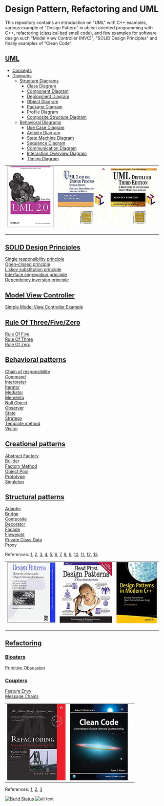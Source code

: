 # Design Pattern, Refactoring and UML
This repository contains an introduction on "UML" with C++ examples, various example of "Design Pattern" in object oriented programming with C++, refactoring (classical bad smell code), and few examples for software design such "Model View Controller (MVC)", "SOLID Design Principles" and finally examples of "Clean Code".

## [UML](UML/) 
- [Concepts](UML/Concepts) 
- [Diagrams](UML/)
  * [Structure Diagrams](UML/StructureDiagrams/)
    + [Class Diagram](UML/StructureDiagrams/ClassDiagram)
    + [Component Diagram](UML/StructureDiagrams/ComponentDiagram)
    + [Deployment Diagram](UML/StructureDiagrams/DeploymentDiagram)
    + [Object Diagram](UML/StructureDiagrams/ObjectDiagram)
    + [Package Diagram](UML/StructureDiagrams/PackageDiagram)
    + [Profile Diagram](UML/StructureDiagrams/ProfileDiagram)
    + [Composite Structure Diagram](UML/StructureDiagrams/CompositeStructureDiagram)
  * [Behavioral Diagrams](UML/BehavioralDiagrams)
    + [Use Case Diagram](UML/BehavioralDiagrams/UseCaseDiagram)
    + [Activity Diagram](UML/BehavioralDiagrams/ActivityDiagram)
    + [State Machine Diagram](UML/BehavioralDiagrams/StateMachineDiagram)
    + [Sequence Diagram](UML/BehavioralDiagrams/SequenceDiagram)
    + [Communication Diagram](UML/BehavioralDiagrams/CommunicationDiagram)
    + [Interaction Overview Diagram](UML/BehavioralDiagrams/InteractionOverviewDiagram)
    + [Timing Diagram](UML/BehavioralDiagrams/TimingDiagram)
    
|   |   |   |
|---|---|---|
|<a target="_blank"  href="https://www.amazon.com/gp/product/0596009828/ref=as_li_tl?ie=UTF8&camp=1789&creative=9325&creativeASIN=0596009828&linkCode=as2&tag=rosdev09-20&linkId=2690ec967b66a97892f0dc164b3451cb"><img border="0" src="images/Learning_UML_2.0__A_Pragmatic_Introduction_to_UML.jpg" ></a><img src="//ir-na.amazon-adsystem.com/e/ir?t=rosdev09-20&l=am2&o=1&a=0596009828" width="1" height="1" border="0" alt="" style="border:none !important; margin:0px !important;" />|<a target="_blank"  href="https://www.amazon.com/gp/product/0321321278/ref=as_li_tl?ie=UTF8&camp=1789&creative=9325&creativeASIN=0321321278&linkCode=as2&tag=rosdev09-20&linkId=daa19c0aab2d0a02aa6877635026ccc3"><img border="0" src="images/UML_2_and_the_Unified_Process__Practical_Object-Oriented_Analysis_and_Design_(2nd_Edition).jpg" ></a><img src="//ir-na.amazon-adsystem.com/e/ir?t=rosdev09-20&l=am2&o=1&a=0321321278" width="1" height="1" border="0" alt="" style="border:none !important; margin:0px !important;" />|<a target="_blank"  href="https://www.amazon.com/gp/product/0321193687/ref=as_li_tl?ie=UTF8&camp=1789&creative=9325&creativeASIN=0321193687&linkCode=as2&tag=rosdev09-20&linkId=657a0bf853a4191b25a2d6a8d8c44d95"><img border="0" src="images/UML_Distilled__A_Brief_Guide_to_the_Standard_Object_Modeling_Language.jpg" ></a><img src="//ir-na.amazon-adsystem.com/e/ir?t=rosdev09-20&l=am2&o=1&a=0321193687" width="1" height="1" border="0" alt="" style="border:none !important; margin:0px !important;" />


## [SOLID Design Principles](SOLID)  

[Single responsibility principle](SOLID/SingleResponsibilityPrinciple)  
[Open–closed principle](SOLID/OpenClosedPrinciple)  
[Liskov substitution principle](SOLID/LiskovSubstitutionPrinciple)  
[Interface segregation principle](SOLID/InterfaceSegregationPrinciple)  
[Dependency inversion principle](SOLID/DependencyInjection)  


## [Model View Controller](ModelViewController)  
[Simple Model View Controller Example](ModelViewController/student_model_view_controller.cpp)

## [Rule Of Three/Five/Zero](RuleOfThreeFiveZero)
[Rule Of Five](RuleOfThreeFiveZero/rule_of_five.cpp)  
[Rule Of Three](RuleOfThreeFiveZero/rule_of_three.cpp)  
[Rule Of Zero](RuleOfThreeFiveZero/rule_of_zero.cpp)  


## [Behavioral patterns](DesignPatern/src/Behavioral)  

[Chain of responsibility](DesignPatern/src/Behavioral/README.md#chain-of-responsibility)  
[Command](DesignPatern/src/Behavioral/README.md#command)  
[Interpreter](DesignPatern/src/Behavioral/README.md##interpreter)  
[Iterator](DesignPatern/src/Behavioral/README.md#iterator)  
[Mediator](DesignPatern/src/Behavioral/README.md#mediator)  
[Memento](DesignPatern/src/Behavioral/README.md#memento)  
[Null Object](DesignPatern/src/Behavioral/README.md#nullobject)  
[Observer](DesignPatern/src/Behavioral/README.md#observer)  
[State](DesignPatern/src/Behavioral/README.md#state)  
[Strategy](DesignPatern/src/Behavioral/README.md#strategy)  
[Template method](DesignPatern/src/Behavioral/README.md#template-method)  
[Visitor](DesignPatern/src/Behavioral/README.md#visitor)  

## [Creational patterns](DesignPatern/src/Creational/)

[Abstract Factory](DesignPatern/src/Creational/README.md#abstractfactory)  
[Builder](DesignPatern/src/Creational/README.md#builder)  
[Factory Method](DesignPatern/src/Creational/README.md#factory-method)  
[Object Pool](DesignPatern/src/Creational/README.md#Objectpool)  
[Prototype](DesignPatern/src/Creational/README.md#prototype)  
[Singleton](DesignPatern/src/Creational/README.md#singleton)  

## [Structural patterns](DesignPatern/src/Structural)  
[Adapter](DesignPatern/src/Structural/README.md#adapter)  
[Bridge](DesignPatern/src/Structural/README.md#bridge)  
[Composite](DesignPatern/src/Structural/README.md#composite)  
[Decorator](DesignPatern/src/Structural/README.md#decorator)  
[Facade](DesignPatern/src/Structural/README.md#facade)  
[Flyweight](DesignPatern/src/Structural/README.md#flyweight)  
[Private Class Data](DesignPatern/src/Structural/README.md#private-class-data)  
[Proxy](DesignPatern/src/Structural/README.md#proxy)  

References:
	[1](https://en.wikibooks.org/wiki/C%2B%2B_Programming/Code/Design_Patterns), 
	[2](https://sourcemaking.com/design_patterns/),
	[3](https://refactoring.guru/), 
	[4](https://cpppatterns.com/), 
	[5](https://www.youtube.com/playlist?list=PLrhzvIcii6GNjpARdnO4ueTUAVR9eMBpc),
	[6](https://www.bogotobogo.com/DesignPatterns/),
	[7](https://www.growingwiththeweb.com/p/explore.html?t=Design%20pattern),
	[8](https://www.tutorialspoint.com/design_pattern/),
	[9](http://simpletechtalks.com/tag/design-patterns/),
	[10](http://www.vishalchovatiya.com/iterator-design-pattern-in-modern-cpp/),
	[11](https://cppcodetips.wordpress.com/category/design-pattern/),
	[12](https://caiorss.github.io/C-Cpp-Notes/cpp-design-patterns.html),
	[13](https://readthedocs.org/projects/cpp-design-patterns/downloads/pdf/latest/)




|   |   |   |
|---|---|---|
|<a target="_blank"  href="https://www.amazon.com/gp/product/0201633612/ref=as_li_tl?ie=UTF8&camp=1789&creative=9325&creativeASIN=0201633612&linkCode=as2&tag=rosdev09-20&linkId=175fc3c33d5c7f359af5401c1250f192"><img border="0" src="images/Design_Patterns._Elements_of_Reusable_Object-Oriented_Software.jpg" ></a><img src="//ir-na.amazon-adsystem.com/e/ir?t=rosdev09-20&l=am2&o=1&a=0201633612" width="1" height="1" border="0" alt="" style="border:none !important; margin:0px !important;" />|<a target="_blank"  href="https://www.amazon.com/gp/product/0596007124/ref=as_li_tl?ie=UTF8&camp=1789&creative=9325&creativeASIN=0596007124&linkCode=as2&tag=rosdev09-20&linkId=76b4256e75432f557909a43e0a9de1a2"><img border="0" src="images/Head_First_Design_Patterns_(A_Brain_Friendly_Guide).jpg" ></a><img src="//ir-na.amazon-adsystem.com/e/ir?t=rosdev09-20&l=am2&o=1&a=0596007124" width="1" height="1" border="0" alt="" style="border:none !important; margin:0px !important;" />|<a target="_blank"  href="https://www.amazon.com/gp/product/1484236025/ref=as_li_tl?ie=UTF8&camp=1789&creative=9325&creativeASIN=1484236025&linkCode=as2&tag=rosdev09-20&linkId=974576fff321c67154d6bc7299956ef0"><img border="0" src="images/Design_Patterns_in_Modern_C++__Reusable_Approaches_for_Object-Oriented_Software_Design.jpg" ></a><img src="//ir-na.amazon-adsystem.com/e/ir?t=rosdev09-20&l=am2&o=1&a=1484236025" width="1" height="1" border="0" alt="" style="border:none !important; margin:0px !important;" />|



## [Refactoring](Refactoring/)
### [Bloaters](Refactoring/Bloaters)  
[Primitive Obsession](Refactoring/Bloaters/Primitive_Obsession/primitive_obsession.cpp)
### [Couplers](Refactoring/Couplers)  
[Feature Envy](Refactoring/Couplers/Feature_Envy/feature_envy.cpp)  
[Message Chains](Refactoring/Couplers/Message_Chains/message_chains.cpp)  

|   |   |   |
|---|---|---|
|<a target="_blank"  href="https://www.amazon.com/gp/product/0132350882/ref=as_li_tl?ie=UTF8&camp=1789&creative=9325&creativeASIN=0132350882&linkCode=as2&tag=rosdev09-20&linkId=949bad73dc39e53caf1caf849ad0f565"><img border="0" src="images/Refactoring_Improving_the_Design_of_Existing_Code_Martin_Fowler.jpg" ></a><img src="//ir-na.amazon-adsystem.com/e/ir?t=rosdev09-20&l=am2&o=1&a=0132350882" width="1" height="1" border="0" alt="" style="border:none !important; margin:0px !important;" />|<a target="_blank"  href="https://www.amazon.com/gp/product/B07XGR7QQD/ref=as_li_tl?ie=UTF8&camp=1789&creative=9325&creativeASIN=B07XGR7QQD&linkCode=as2&tag=rosdev09-20&linkId=44172741182e66512df744aa85f17756"><img border="0" src="images/Clean_Code_A_Handbook_of_Agile_Software_Craftsmanship_Robert_C._Martin.jpg" ></a><img src="//ir-na.amazon-adsystem.com/e/ir?t=rosdev09-20&l=am2&o=1&a=B07XGR7QQD" width="1" height="1" border="0" alt="" style="border:none !important; margin:0px !important;" />|   |



References:
	[1](https://refactoring.guru/refactoring),
	[2](https://sourcemaking.com/refactoring),
	[3](https://www.refactoring.com/)


[![Build Status](https://travis-ci.org/behnamasadi/design_pattern.svg?branch=master)](https://travis-ci.org/behnamasadi/design_pattern)
![alt text](https://img.shields.io/badge/license-BSD-blue.svg)


